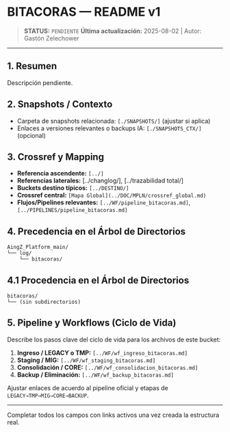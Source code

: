 # BITACORAS — README v1

> **STATUS:** `PENDIENTE`
> **Última actualización:** 2025-08-02 | Autor: Gastón Zelechower

---

## 1. Resumen
Descripción pendiente.

## 2. Snapshots / Contexto
- Carpeta de snapshots relacionada: `[./SNAPSHOTS/]` (ajustar si aplica)
- Enlaces a versiones relevantes o backups IA: `[./SNAPSHOTS_CTX/]` (opcional)

## 3. Crossref y Mapping
- **Referencia ascendente:** `[../]`
- **Referencias laterales:** [../changlog/], [../trazabilidad total/]
- **Buckets destino típicos:** `[../DESTINO/]`
- **Crossref central:** `[Mapa Global](../DOC/MPLN/crossref_global.md)`
- **Flujos/Pipelines relevantes:** `[../WF/pipeline_bitacoras.md]`, `[../PIPELINES/pipeline_bitacoras.md]`

## 4. Precedencia en el Árbol de Directorios
```text
AingZ_Platform_main/
└── log/
    └── bitacoras/
```

## 4.1 Procedencia en el Árbol de Directorios
```text
bitacoras/
└── (sin subdirectorios)
```

## 5. Pipeline y Workflows (Ciclo de Vida)
Describe los pasos clave del ciclo de vida para los archivos de este bucket:
1. **Ingreso / LEGACY o TMP:** `[../WF/wf_ingreso_bitacoras.md]`
2. **Staging / MIG:** `[../WF/wf_staging_bitacoras.md]`
3. **Consolidación / CORE:** `[../WF/wf_consolidacion_bitacoras.md]`
4. **Backup / Eliminación:** `[../WF/wf_backup_bitacoras.md]`

Ajustar enlaces de acuerdo al pipeline oficial y etapas de `LEGACY→TMP→MIG→CORE→BACKUP`.

---

Completar todos los campos con links activos una vez creada la estructura real.

